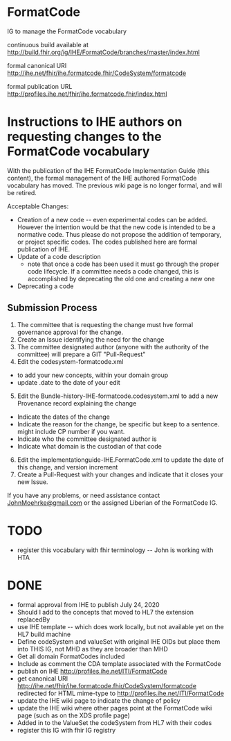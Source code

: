 # FormatCode
IG to manage the FormatCode vocabulary

continuous build available at http://build.fhir.org/ig/IHE/FormatCode/branches/master/index.html

formal canonical URI http://ihe.net/fhir/ihe.formatcode.fhir/CodeSystem/formatcode

formal publication URL http://profiles.ihe.net/fhir/ihe.formatcode.fhir/index.html

# Instructions to IHE authors on requesting changes to the FormatCode vocabulary

With the publication of the IHE FormatCode Implementation Guide (this content), the formal management of the IHE authored FormatCode vocabulary has moved. The previous wiki page is no longer formal, and will be retired.

Acceptable Changes:
* Creation of a new code -- even experimental codes can be added. However the intention would be that the new code is intended to be a normative code. Thus please do not propose the addition of temporary, or project specific codes. The codes published here are formal publication of IHE.
* Update of a code description
  * note that once a code has been used it must go through the proper code lifecycle. If a committee needs a code changed, this is accomplished by deprecating the old one and creating a new one
* Deprecating a code

## Submission Process

1. The committee that is requesting the change must hve formal governance approval for the change. 
2. Create an Issue identifying the need for the change
3. The committee designated author (anyone with the authority of the committee) will prepare a GIT "Pull-Request"
4.  Edit the codesystem-formatcode.xml 
  * to add your new concepts, within your domain group
  * update .date to the date of your edit
5. Edit the Bundle-history-IHE-formatcode.codesystem.xml to add a new Provenance record explaining the change
  * Indicate the dates of the change
  * Indicate the reason for the change, be specific but keep to a sentence. might include CP number if you want.  
  * Indicate who the committee designated author is
  * Indicate what domain is the custodian of that code	
6. Edit the implementationguide-IHE.FormatCode.xml to update the date of this change, and version increment
7. Create a Pull-Request with your changes and indicate that it closes your new Issue.
  
If you have any problems, or need assistance contact JohnMoehrke@gmail.com or the assigned Liberian of the FormatCode IG.
  
# TODO

* register this vocabulary with fhir terminology -- John is working with HTA

# DONE

* formal approval from IHE to publish July 24, 2020
* Should I add to the concepts that moved to HL7 the extension replacedBy
* use IHE template -- which does work locally, but not available yet on the HL7 build machine
* Define codeSystem and valueSet with original IHE OIDs but place them into THIS IG, not MHD as they are broader than MHD
* Get all domain FormatCodes included
* Include as comment the CDA template associated with the FormatCode
* publish on IHE http://profiles.ihe.net/ITI/FormatCode 
* get canonical URI http://ihe.net/fhir/ihe.formatcode.fhir/CodeSystem/formatcode redirected for HTML mime-type to http://profiles.ihe.net/ITI/FormatCode
* update the IHE wiki page to indicate the change of policy
* update the IHE wiki where other pages point at the FormatCode wiki page (such as on the XDS profile page)
* Added in to the ValueSet the codeSystem from HL7 with their codes
* register this IG with fhir IG registry 

